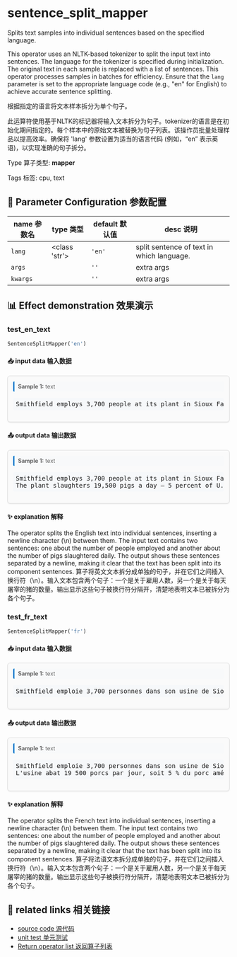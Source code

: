 # sentence_split_mapper

Splits text samples into individual sentences based on the specified language.

This operator uses an NLTK-based tokenizer to split the input text into sentences. The language for the tokenizer is specified during initialization. The original text in each sample is replaced with a list of sentences. This operator processes samples in batches for efficiency. Ensure that the `lang` parameter is set to the appropriate language code (e.g., "en" for English) to achieve accurate sentence splitting.

根据指定的语言将文本样本拆分为单个句子。

此运算符使用基于NLTK的标记器将输入文本拆分为句子。tokenizer的语言是在初始化期间指定的。每个样本中的原始文本被替换为句子列表。该操作员批量处理样品以提高效率。确保将 'lang' 参数设置为适当的语言代码 (例如，“en” 表示英语)，以实现准确的句子拆分。

Type 算子类型: **mapper**

Tags 标签: cpu, text

## 🔧 Parameter Configuration 参数配置
| name 参数名 | type 类型 | default 默认值 | desc 说明 |
|--------|------|--------|------|
| `lang` | <class 'str'> | `'en'` | split sentence of text in which language. |
| `args` |  | `''` | extra args |
| `kwargs` |  | `''` | extra args |

## 📊 Effect demonstration 效果演示
### test_en_text
```python
SentenceSplitMapper('en')
```

#### 📥 input data 输入数据
<div class="sample-card" style="border:1px solid #ddd; padding:12px; margin:8px 0; border-radius:6px; background:#fafafa; box-shadow:0 1px 3px rgba(0,0,0,0.1);"><div class="sample-header" style="background:#f8f9fa; padding:4px 8px; margin-bottom:6px; border-radius:3px; font-size:0.9em; color:#666; border-left:3px solid #007acc;"><strong>Sample 1:</strong> text</div><pre style="padding:6px; background:#f6f8fa; border-radius:4px; overflow-x:auto; white-space:pre; word-wrap:normal;">Smithfield employs 3,700 people at its plant in Sioux Falls, South Dakota. The plant slaughters 19,500 pigs a day — 5 percent of U.S. pork.</pre></div>

#### 📤 output data 输出数据
<div class="sample-card" style="border:1px solid #ddd; padding:12px; margin:8px 0; border-radius:6px; background:#fafafa; box-shadow:0 1px 3px rgba(0,0,0,0.1);"><div class="sample-header" style="background:#f8f9fa; padding:4px 8px; margin-bottom:6px; border-radius:3px; font-size:0.9em; color:#666; border-left:3px solid #007acc;"><strong>Sample 1:</strong> text</div><pre style="padding:6px; background:#f6f8fa; border-radius:4px; overflow-x:auto; white-space:pre; word-wrap:normal;">Smithfield employs 3,700 people at its plant in Sioux Falls, South Dakota.
The plant slaughters 19,500 pigs a day — 5 percent of U.S. pork.</pre></div>

#### ✨ explanation 解释
The operator splits the English text into individual sentences, inserting a newline character (\n) between them. The input text contains two sentences: one about the number of people employed and another about the number of pigs slaughtered daily. The output shows these sentences separated by a newline, making it clear that the text has been split into its component sentences.
算子将英文文本拆分成单独的句子，并在它们之间插入换行符（\n）。输入文本包含两个句子：一个是关于雇用人数，另一个是关于每天屠宰的猪的数量。输出显示这些句子被换行符分隔开，清楚地表明文本已被拆分为各个句子。

### test_fr_text
```python
SentenceSplitMapper('fr')
```

#### 📥 input data 输入数据
<div class="sample-card" style="border:1px solid #ddd; padding:12px; margin:8px 0; border-radius:6px; background:#fafafa; box-shadow:0 1px 3px rgba(0,0,0,0.1);"><div class="sample-header" style="background:#f8f9fa; padding:4px 8px; margin-bottom:6px; border-radius:3px; font-size:0.9em; color:#666; border-left:3px solid #007acc;"><strong>Sample 1:</strong> text</div><pre style="padding:6px; background:#f6f8fa; border-radius:4px; overflow-x:auto; white-space:pre; word-wrap:normal;">Smithfield emploie 3,700 personnes dans son usine de Sioux Falls, dans le Dakota du Sud. L&#x27;usine abat 19 500 porcs par jour, soit 5 % du porc américain.</pre></div>

#### 📤 output data 输出数据
<div class="sample-card" style="border:1px solid #ddd; padding:12px; margin:8px 0; border-radius:6px; background:#fafafa; box-shadow:0 1px 3px rgba(0,0,0,0.1);"><div class="sample-header" style="background:#f8f9fa; padding:4px 8px; margin-bottom:6px; border-radius:3px; font-size:0.9em; color:#666; border-left:3px solid #007acc;"><strong>Sample 1:</strong> text</div><pre style="padding:6px; background:#f6f8fa; border-radius:4px; overflow-x:auto; white-space:pre; word-wrap:normal;">Smithfield emploie 3,700 personnes dans son usine de Sioux Falls, dans le Dakota du Sud.
L&#x27;usine abat 19 500 porcs par jour, soit 5 % du porc américain.</pre></div>

#### ✨ explanation 解释
The operator splits the French text into individual sentences, inserting a newline character (\n) between them. The input text contains two sentences: one about the number of people employed and another about the number of pigs slaughtered daily. The output shows these sentences separated by a newline, making it clear that the text has been split into its component sentences.
算子将法语文本拆分成单独的句子，并在它们之间插入换行符（\n）。输入文本包含两个句子：一个是关于雇用人数，另一个是关于每天屠宰的猪的数量。输出显示这些句子被换行符分隔开，清楚地表明文本已被拆分为各个句子。


## 🔗 related links 相关链接
- [source code 源代码](../../../data_juicer/ops/mapper/sentence_split_mapper.py)
- [unit test 单元测试](../../../tests/ops/mapper/test_sentence_split_mapper.py)
- [Return operator list 返回算子列表](../../Operators.md)